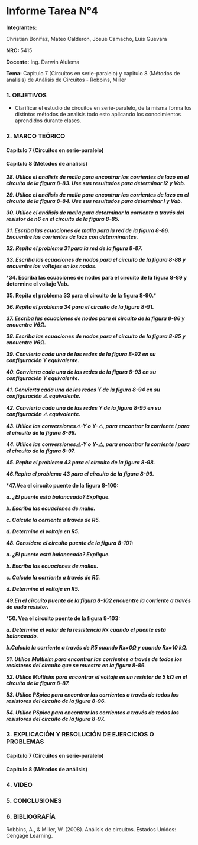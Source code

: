 # Informe Tarea N°4
**Integrantes:**

Christian Bonifaz, Mateo Calderon, Josue Camacho, Luis Guevara

**NRC:** 5415

**Docente:** Ing. Darwin Alulema

**Tema:** Capitulo 7 (Circuitos en serie-paralelo) y capitulo 8 (Métodos de análisis) de Análisis de Circuitos - Robbins, Miller

### 1. OBJETIVOS

- Clarificar el estudio de circuitos en serie-paralelo, de la misma forma los distintos métodos de analisis todo esto aplicando los conocimientos aprendidos durante clases.

### 2. MARCO TEÓRICO

#### Capitulo 7 (Circuitos en serie-paralelo)

#### Capitulo 8 (Métodos de análisis)

***28. Utilice el análisis de malla para encontrar las corrientes de lazo en el circuito de la figura 8-83. Use sus resultados para determinar I2 y Vab.***

***29. Utilice el análisis de malla para encontrar las corrientes de lazo en el circuito de la figura 8-84. Use sus resultados para determinar I y Vab.***

***30. Utilice el análisis de malla para determinar la corriente a través del resistor de n6  en el circuito de la figura 8-85.***

***31. Escriba las ecuaciones de malla para la red de la figura 8-86. Encuentre las corrientes de lazo con determinantes.***

***32. Repita el problema 31 para la red de la figura 8-87.***

***33. Escriba las ecuaciones de nodos para el circuito de la figura 8-88 y encuentre los voltajes en los nodos.***

***34. Escriba las ecuaciones de nodos para el circuito de la figura 8-89 y determine el voltaje Vab.**

**35. Repita el problema 33 para el circuito de la figura 8-90.***

***36. Repita el problema 34 para el circuito de la figura 8-91.***

***37. Escriba las ecuaciones de nodos para el circuito de la figura 8-86 y encuentre V6Ω.***

***38. Escriba las ecuaciones de nodos para el circuito de la figura 8-85 y encuentre V6Ω.***

***39. Convierta cada una de las redes de la figura 8-92 en su configuración Y equivalente.***

***40. Convierta cada una de las redes de la figura 8-93 en su configuración Y equivalente.***

***41. Convierta cada una de las redes Y de la figura 8-94 en su configuración ⧍ equivalente.***

***42. Convierta cada una de las redes Y de la figura 8-95 en su configuración ⧍ equivalente.***

***43. Utilice las conversiones⧍-Y o Y-⧍, para encontrar la corriente I para el circuito de la figura 8-96.***

***44. Utilice las conversiones⧍-Y o Y-⧍, para encontrar la corriente I para el circuito de la figura 8-97.***

***45. Repita el problema 43 para el circuito de la figura 8-98.***

***46.Repita el problema 43 para el circuito de la figura 8-99.***

***47.Vea el circuito puente de la figura 8-100:**

***a. ¿El puente está balanceado? Explique.***

***b. Escriba las ecuaciones de malla.***

***c. Calcule la corriente a través de R5.***

***d. Determine el voltaje en R5.***

***48. Considere el circuito puente de la figura 8-101:***

***a. ¿El puente está balanceado? Explique.***

***b. Escriba las ecuaciones de mallas.***

***c. Calcule la corriente a través de R5.***

***d. Determine el voltaje en R5.***

***49.En el circuito puente de la figura 8-102 encuentre la corriente a través de cada resistor.***

***50. Vea el circuito puente de la figura 8-103:**

***a. Determine el valor de la resistencia Rx cuando el puente está balanceado.***

***b.Calcule la corriente a través de R5 cuando Rx=0Ω  y cuando Rx=10 kΩ.***

***51. Utilice Multisim para encontrar las corrientes a través de todos los resistores del circuito que se muestra en la figura 8-86.*** 

***52. Utilice Multisim para encontrar el voltaje en un resistor de 5 kΩ en el circuito de la figura 8-87.***

***53. Utilice PSpice para encontrar las corrientes a través de todos los resistores del circuito de la figura 8-96.***

***54. Utilice PSpice para encontrar las corrientes a través de todos los resistores del circuito de la figura 8-97.***


### 3. EXPLICACIÓN Y RESOLUCIÓN DE EJERCICIOS O PROBLEMAS

#### Capitulo 7 (Circuitos en serie-paralelo)

#### Capitulo 8 (Métodos de análisis)

### 4. VIDEO

### 5. CONCLUSIONES 

### 6. BIBLIOGRAFÍA

Robbins, A., & Miller, W. (2008). Análisis de circuitos. Estados Unidos: Cengage Learning.

